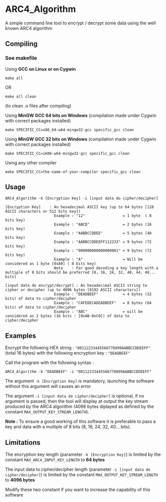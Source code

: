 # ARC4_Algorithm
A simple command line tool to encrypt / decrypt some data using the well known ARC4 algorithm

## Compiling

### See makefile

Using **GCC on Linux or on Cygwin**

    make all
OR

    make all clean
(to clean .o files after compiling)


Using **MinGW GCC 64 bits on Windows** (compilation made under Cygwin with correct packages installed)

    make SPECIFIC_CC=x86_64-w64-mingw32-gcc specific_gcc clean

Using **MinGW GCC 32 bits on Windows** (compilation made under Cygwin with correct packages installed)

    make SPECIFIC_CC=i686-w64-mingw32-gcc specific_gcc clean

Using any other compiler

    make SPECIFIC_CC=the-name-of-your-compiler specific_gcc clean

## Usage

    ARC4_Algorithm -k [Encryption Key] -i [input data do cipher/decipher]
    
    [Encryption Key]    : An hexadecimal ASCII key (up to 64 bytes [128 ASCII characters or 512 bits key])
                          Example : "12"                 = 1 byte  ( 8 bits key)
                          Example : "ABCD"               = 2 bytes (16 bits key)
                          Example : "AABBCCDDEE"         = 5 bytes (40 bits key)
                          Example : "AABBCCDDEEFF112233" = 9 bytes (72 bits key)
                          Example : "000000000000000001" = 9 bytes (72 bits key)
                          Example : "A"                  = Will be considered as 1 byte [0xA0] ( 8 bits key)
                          Note    : For good decoding a key length with a multiple of 8 bits should be preferred [8, 16, 24, 32, 40, 44, 48... bits]
    
    [input data do encrypt/decrypt] : An hexadecimal ASCII string to cipher or decipher (up to 4096 bytes [8192 ASCII characters])
                          Example : "DEADBEEF"           = 4 bytes (32 bits) of data to cipher/decipher
                          Example : "CAFEDECADEADBEEF"   = 8 bytes (64 bits) of data to cipher/decipher
                          Example : "ABC"                = will be considered as 2 bytes (16 bits : [0xAB-0xC0]) of data to cipher/decipher

## Examples

Encrypt the following HEX string  : `"00112233445566778899AABBCCDDEEFF"` (total 16 bytes)
with the following encryption key : `"DEADBEEF"`

Call the program with the following syntax :

    ARC4_Algorithm -k "DEADBEEF" -i "00112233445566778899AABBCCDDEEFF"

The argument `-k [Encryption Key]` is mandatory, launching the software without this argument will causes an error

The argument `-i [input data do cipher/decipher]` is optional, if no argument is passed, then the tool will display at output the key stream produced by the ARC4 algorithm (4096 bytes diplayed as defined by the constant `MAX_OUTPUT_KEY_STREAM_LENGTH`).

**Note :**
To ensure a good working of this software it is preferable to pass a key and data with a multiple of 8 bits (8, 16, 24, 32, 40... bits).

## Limitations

The encryption key length (parameter `-k [Encryption Key]`) is limited by the constant `MAX_ARC4_INPUT_KEY_LENGTH` to **64 bytes**

The input data to cipher/decipher length (parameter `-i [input data do cipher/decipher]`) is limited by the constant `MAX_OUTPUT_KEY_STREAM_LENGTH` to **4096 bytes**

Modify these two constant if you want to increase the capability of this software

